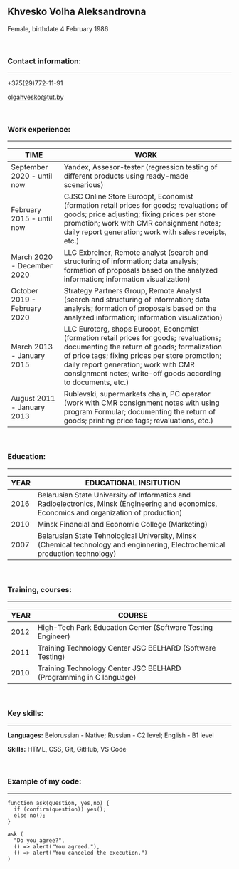 ## Khvesko Volha Aleksandrovna

Female, birthdate 4 February 1986

<br>

### Contact information:

---

+375(29)772-11-91

olgahvesko@tut.by

<br>

### Work experience:

---

| TIME                         | WORK                                                                                                                                                                                                                                                                                              |
| ---------------------------- | ------------------------------------------------------------------------------------------------------------------------------------------------------------------------------------------------------------------------------------------------------------------------------------------------- |
| September 2020 - until now   | Yandex, Assesor-tester (regression testing of different products using ready-made scenarious)                                                                                                                                                                                                     |
| February 2015 - until now    | CJSC Online Store Euroopt, Economist (formation retail prices for goods; revaluations of goods; price adjusting; fixing prices per store promotion; work with CMR consignment notes; daily report generation; work with sales receipts, etc.)                                                     |
| March 2020 - December 2020   | LLC Exbreiner, Remote analyst (search and structuring of information; data analysis; formation of proposals based on the analyzed information; information visualization)                                                                                                                         |
| October 2019 - February 2020 | Strategy Partners Group, Remote Analyst (search and structuring of information; data analysis; formation of proposals based on the analyzed information; information visualization)                                                                                                               |
| March 2013 - January 2015    | LLC Eurotorg, shops Euroopt, Economist (formation retail prices for goods; revaluations; documenting the return of goods; formalization of price tags; fixing prices per store promotion; daily report generation; work with CMR consignment notes; write-off goods according to documents, etc.) |
| August 2011 - January 2013   | Rublevski, supermarkets chain, PC operator (work with CMR consignment notes with using program Formular; documenting the return of goods; printing price tags; revaluations, etc.)                                                                                                                |

<br>

### Education:

---

| YEAR | EDUCATIONAL INSITUTION                                                                                                                       |
| ---- | -------------------------------------------------------------------------------------------------------------------------------------------- |
| 2016 | Belarusian State University of Informatics and Radioelectronics, Minsk (Engineering and economics, Economics and organization of production) |
| 2010 | Minsk Financial and Economic College (Marketing)                                                                                             |
| 2007 | Belarusian State Tehnological University, Minsk (Chemical technology and enginnering, Electrochemical production technology)                 |

<br>

### Training, courses:

---

| YEAR | COURSE                                                             |
| ---- | ------------------------------------------------------------------ |
| 2012 | High-Tech Park Education Center (Software Testing Engineer)        |
| 2011 | Training Technology Center JSC BELHARD (Software Testing)          |
| 2010 | Training Technology Center JSC BELHARD (Programming in C language) |

<br>

### Key skills:

---

**Languages:** Belorussian - Native; Russian - C2 level; English - B1 level

**Skills:** HTML, CSS, Git, GitHub, VS Code


<br>

### Example of my code:

---
```"use strict";
function ask(question, yes,no) {
  if (confirm(question)) yes();
  else no();
}

ask (
  "Do you agree?",
  () => alert("You agreed."),
  () => alert("You canceled the execution.")
)
```

